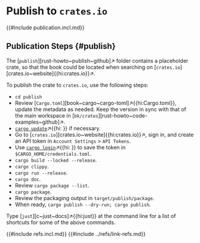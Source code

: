 # Publish to `crates.io`

{{#include publication.incl.md}}

## Publication Steps {#publish}

The [`publish`][rust-howto~publish~github]↗ folder contains a placeholder crate, so that the book could be located when searching on [`crates.io`][crates.io~website]{{hi:crates.io}}↗.

To publish the crate to `crates.io`, use the following steps:

- `cd publish`
- Review [`Cargo.toml`][book~cargo~cargo-toml]↗{{hi:Cargo.toml}}, update the metadata as needed. Keep the version in sync with that of the main workspace in [`bk/crates`][rust-howto~code-examples~github]↗.
- [`cargo update`]( )↗{{hi: }} if necessary.
- Go to [`crates.io`][crates.io~website]{{hi:crates.io}}↗, sign in, and create an API token in `Account Settings` > `API Tokens`.
- Use [`cargo login`]( )↗{{hi: }} to save the token in `$CARGO_HOME/credentials.toml`.
- `cargo build --locked --release`.
- `cargo clippy`.
- `cargo run --release`.
- `cargo doc`.
- Review `cargo package --list`.
- `cargo package`.
- Review the packaging output in `target/publish/package`.
- When ready, `cargo publish --dry-run; cargo publish`.

Type [`just`][c~just~docs]↗{{hi:just}} at the command line for a list of shortcuts for some of the above commands.

{{#include refs.incl.md}}
{{#include ../refs/link-refs.md}}

<div class="hidden">
</div>

